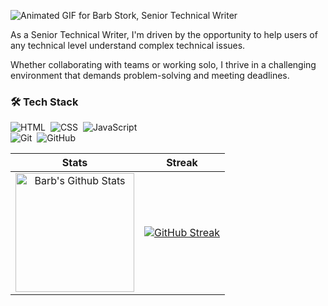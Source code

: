 ![Animated GIF for Barb Stork, Senior Technical Writer](https://github.com/barbstork/barbstork/blob/main/AnimatedReadMeBanner2.gif)

As a Senior Technical Writer, I'm driven by the opportunity to help users of any technical level understand complex technical issues. 

Whether collaborating with teams or working solo, I thrive in a challenging environment that demands problem-solving and meeting deadlines.

### 🛠 Tech Stack

![HTML](https://img.shields.io/badge/-HTML-05122A?style=flat&logo=HTML5)&nbsp;
![CSS](https://img.shields.io/badge/-CSS-05122A?style=flat&logo=CSS3&logoColor=1572B6)&nbsp;
![JavaScript](https://img.shields.io/badge/-JavaScript-05122A?style=flat&logo=javascript)&nbsp;
<br />
![Git](https://img.shields.io/badge/-Git-05122A?style=flat&logo=git)&nbsp;
![GitHub](https://img.shields.io/badge/-GitHub-05122A?style=flat&logo=github)&nbsp;



| Stats    | Streak    |
| :---: | :---: |
|<a href="https://github.com/barbstork"><img alt="Barb's Github Stats" src="https://github-readme-stats.vercel.app/api?username=barbstork&show_icons=true&count_private=true&title_color=f69673&show_owner=true" height="190px"/></a>|[![GitHub Streak](https://github-readme-streak-stats.herokuapp.com?user=barbstork&theme=transparent)](https://git.io/streak-stats)|

<!--
**barbstork/barbstork** is a ✨ _special_ ✨ repository because its `README.md` (this file) appears on your GitHub profile.


Here are some ideas to get you started:

- 🔭 I’m currently working on ...
- 🌱 I’m currently learning ...
- 👯 I’m looking to collaborate on ...
- 🤔 I’m looking for help with ...
- 💬 Ask me about ...
- 📫 How to reach me: ...
- 😄 Pronouns: ...
- ⚡ Fun fact: ...
-->

